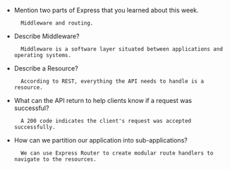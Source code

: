- Mention two parts of Express that you learned about this week.

		Middleware and routing.

- Describe Middleware?

		Middleware is a software layer situated between applications and operating systems.

- Describe a Resource?

		According to REST, everything the API needs to handle is a resource.

- What can the API return to help clients know if a request was successful?

		A 200 code indicates the client's request was accepted successfully.

- How can we partition our application into sub-applications?

		We can use Express Router to create modular route handlers to navigate to the resources.